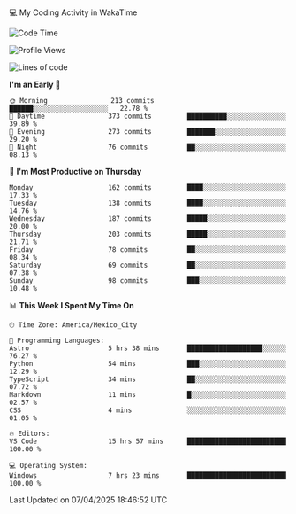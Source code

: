 💻 My Coding Activity in WakaTime
<!--START_SECTION:waka-->
![Code Time](http://img.shields.io/badge/Code%20Time-334%20hrs%2047%20mins-blue)

![Profile Views](http://img.shields.io/badge/Profile%20Views-0-blue)

![Lines of code](https://img.shields.io/badge/From%20Hello%20World%20I%27ve%20Written-1.9%20million%20lines%20of%20code-blue)

**I'm an Early 🐤** 

```text
🌞 Morning                213 commits         ██████░░░░░░░░░░░░░░░░░░░   22.78 % 
🌆 Daytime                373 commits         ██████████░░░░░░░░░░░░░░░   39.89 % 
🌃 Evening                273 commits         ███████░░░░░░░░░░░░░░░░░░   29.20 % 
🌙 Night                  76 commits          ██░░░░░░░░░░░░░░░░░░░░░░░   08.13 % 
```
📅 **I'm Most Productive on Thursday** 

```text
Monday                   162 commits         ████░░░░░░░░░░░░░░░░░░░░░   17.33 % 
Tuesday                  138 commits         ████░░░░░░░░░░░░░░░░░░░░░   14.76 % 
Wednesday                187 commits         █████░░░░░░░░░░░░░░░░░░░░   20.00 % 
Thursday                 203 commits         █████░░░░░░░░░░░░░░░░░░░░   21.71 % 
Friday                   78 commits          ██░░░░░░░░░░░░░░░░░░░░░░░   08.34 % 
Saturday                 69 commits          ██░░░░░░░░░░░░░░░░░░░░░░░   07.38 % 
Sunday                   98 commits          ███░░░░░░░░░░░░░░░░░░░░░░   10.48 % 
```


📊 **This Week I Spent My Time On** 

```text
🕑︎ Time Zone: America/Mexico_City

💬 Programming Languages: 
Astro                    5 hrs 38 mins       ███████████████████░░░░░░   76.27 % 
Python                   54 mins             ███░░░░░░░░░░░░░░░░░░░░░░   12.29 % 
TypeScript               34 mins             ██░░░░░░░░░░░░░░░░░░░░░░░   07.72 % 
Markdown                 11 mins             █░░░░░░░░░░░░░░░░░░░░░░░░   02.57 % 
CSS                      4 mins              ░░░░░░░░░░░░░░░░░░░░░░░░░   01.05 % 

🔥 Editors: 
VS Code                  15 hrs 57 mins      █████████████████████████   100.00 % 

💻 Operating System: 
Windows                  7 hrs 23 mins       █████████████████████████   100.00 % 
```


 Last Updated on 07/04/2025 18:46:52 UTC
<!--END_SECTION:waka-->
